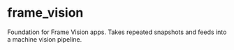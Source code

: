 # frame_vision

Foundation for Frame Vision apps. Takes repeated snapshots and feeds into a machine vision pipeline.
